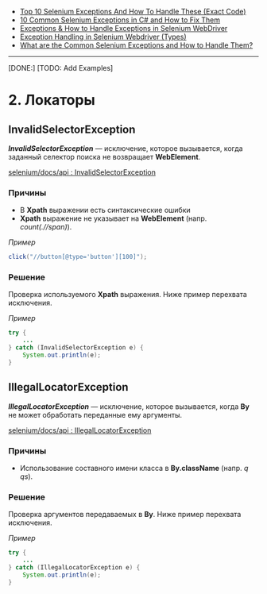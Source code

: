 * [Top 10 Selenium Exceptions And How To Handle These (Exact Code)](https://www.softwaretestinghelp.com/exception-handling-framework-selenium-tutorial-19/#8_orgopenqaseleniumTimeoutException)
* [10 Common Selenium Exceptions in C# and How to Fix Them](https://blog.testproject.io/2020/12/28/10-common-selenium-exceptions-in-c-and-how-to-fix-them/)
* [Exceptions & How to Handle Exceptions in Selenium WebDriver](https://blog.knoldus.com/exceptions-how-to-handle-exceptions-in-selenium-webdriver/#nosuchelementexception)
* [Exception Handling in Selenium Webdriver (Types)](https://www.guru99.com/exception-handling-selenium.html)
* [What are the Common Selenium Exceptions and How to Handle Them?](https://www.thepsi.com/what-are-the-common-selenium-exceptions-and-how-to-handle-them/)

***

[DONE:]
[TODO: Add Examples]

# 2. Локаторы

## InvalidSelectorException

***InvalidSelectorException*** — исключение, которое вызывается, когда заданный селектор поиска не возвращает **WebElement**.

[selenium/docs/api : InvalidSelectorException](https://www.selenium.dev/selenium/docs/api/java/org/openqa/selenium/InvalidSelectorException.html)

### Причины

* В **Xpath** выражении есть синтаксические ошибки
* **Xpath** выражение не указывает на **WebElement** (напр. *count(.//span)*).

*Пример*

```java
click("//button[@type='button'][100]");
```

### Решение

Проверка используемого **Xpath** выражения.
Ниже пример перехвата исключения.

*Пример*

```java
try {
    ...
} catch (InvalidSelectorException e) {
    System.out.println(e);
}
```

## IllegalLocatorException

***IllegalLocatorException*** — исключение, которое вызывается, когда **By** не может обработать переданные ему аргументы.

[selenium/docs/api : IllegalLocatorException](https://www.selenium.dev/selenium/docs/api/java/org/openqa/selenium/IllegalLocatorException.html)

### Причины

* Использование составного имени класса в **By.className** (напр. *q qs*).

### Решение

Проверка аргументов передаваемых в **By**.
Ниже пример перехвата исключения.

*Пример*

```java
try {
    ...
} catch (IllegalLocatorException e) {
    System.out.println(e);
}
```